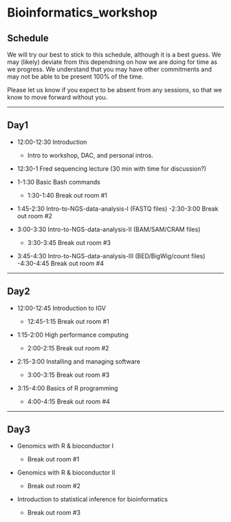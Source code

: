 
# Bioinformatics_workshop

## Schedule 

We will try our best to stick to this schedule, although it is a best guess. We may (likely) deviate from this dependning on how we are doing for time as we progress. We understand that you may have other commitments and may not be able to be present 100% of the time. 

Please let us know if you expect to be absent from any sessions, so that we know to move forward without you. 

---

## Day1
- 12:00-12:30 Introduction 
  - Intro to workshop, DAC, and personal intros.
  
- 12:30-1 Fred sequencing lecture (30 min with time for discussion?)

- 1-1:30 Basic Bash commands
  - 1:30-1:40 Break out room #1

- 1:45-2:30 Intro-to-NGS-data-analysis-I (FASTQ files)
  -2:30-3:00 Break out room #2

- 3:00-3:30 Intro-to-NGS-data-analysis-II (BAM/SAM/CRAM files)
  - 3:30-3:45 Break out room #3

- 3:45-4:30 Intro-to-NGS-data-analysis-III (BED/BigWig/count files)
  -4:30-4:45 Break out room #4

---

## Day2
- 12:00-12:45 Introduction to IGV
  - 12:45-1:15 Break out room #1
  
- 1:15-2:00 High performance computing
  - 2:00-2:15 Break out room #2
  
- 2:15-3:00 Installing and managing software
  - 3:00-3:15 Break out room #3
  
- 3:15-4:00 Basics of R programming
  - 4:00-4:15 Break out room #4

---

## Day3

- Genomics with R & bioconductor I
  - Break out room #1
  
- Genomics with R & bioconductor II
  - Break out room #2
 
- Introduction to statistical inference for bioinformatics
  - Break out room #3
 
